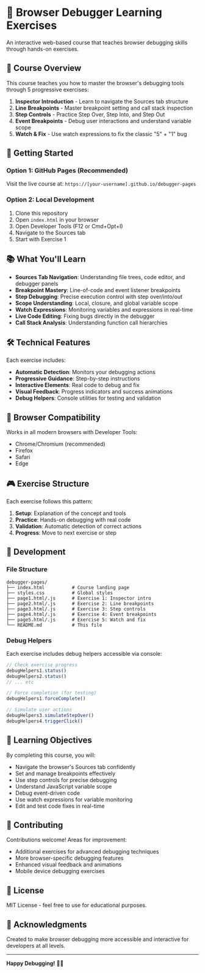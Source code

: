 # 🐛 Browser Debugger Learning Exercises

An interactive web-based course that teaches browser debugging skills through hands-on exercises.

## 🎯 Course Overview

This course teaches you how to master the browser's debugging tools through 5 progressive exercises:

1. **Inspector Introduction** - Learn to navigate the Sources tab structure
2. **Line Breakpoints** - Master breakpoint setting and call stack inspection  
3. **Step Controls** - Practice Step Over, Step Into, and Step Out
4. **Event Breakpoints** - Debug user interactions and understand variable scope
5. **Watch & Fix** - Use watch expressions to fix the classic "5" + "1" bug

## 🚀 Getting Started

### Option 1: GitHub Pages (Recommended)
Visit the live course at: `https://[your-username].github.io/debugger-pages`

### Option 2: Local Development
1. Clone this repository
2. Open `index.html` in your browser
3. Open Developer Tools (F12 or Cmd+Opt+I)
4. Navigate to the Sources tab
5. Start with Exercise 1

## 📚 What You'll Learn

- **Sources Tab Navigation**: Understanding file trees, code editor, and debugger panels
- **Breakpoint Mastery**: Line-of-code and event listener breakpoints
- **Step Debugging**: Precise execution control with step over/into/out
- **Scope Understanding**: Local, closure, and global variable scope
- **Watch Expressions**: Monitoring variables and expressions in real-time
- **Live Code Editing**: Fixing bugs directly in the debugger
- **Call Stack Analysis**: Understanding function call hierarchies

## 🛠️ Technical Features

Each exercise includes:
- **Automatic Detection**: Monitors your debugging actions
- **Progressive Guidance**: Step-by-step instructions
- **Interactive Elements**: Real code to debug and fix
- **Visual Feedback**: Progress indicators and success animations
- **Debug Helpers**: Console utilities for testing and validation

## 📱 Browser Compatibility

Works in all modern browsers with Developer Tools:
- Chrome/Chromium (recommended)
- Firefox
- Safari
- Edge

## 🎮 Exercise Structure

Each exercise follows this pattern:
1. **Setup**: Explanation of the concept and tools
2. **Practice**: Hands-on debugging with real code
3. **Validation**: Automatic detection of correct actions
4. **Progress**: Move to next exercise or step

## 🔧 Development

### File Structure
```
debugger-pages/
├── index.html          # Course landing page
├── styles.css          # Global styles
├── page1.html/.js      # Exercise 1: Inspector intro
├── page2.html/.js      # Exercise 2: Line breakpoints
├── page3.html/.js      # Exercise 3: Step controls
├── page4.html/.js      # Exercise 4: Event breakpoints
├── page5.html/.js      # Exercise 5: Watch and fix
└── README.md           # This file
```

### Debug Helpers
Each exercise includes debug helpers accessible via console:
```javascript
// Check exercise progress
debugHelpers1.status()
debugHelpers2.status()
// ... etc

// Force completion (for testing)
debugHelpers1.forceComplete()

// Simulate user actions
debugHelpers3.simulateStepOver()
debugHelpers4.triggerClick()
```

## 🎯 Learning Objectives

By completing this course, you will:
- Navigate the browser's Sources tab confidently
- Set and manage breakpoints effectively
- Use step controls for precise debugging
- Understand JavaScript variable scope
- Debug event-driven code
- Use watch expressions for variable monitoring
- Edit and test code fixes in real-time

## 🤝 Contributing

Contributions welcome! Areas for improvement:
- Additional exercises for advanced debugging techniques
- More browser-specific debugging features
- Enhanced visual feedback and animations
- Mobile device debugging exercises

## 📄 License

MIT License - feel free to use for educational purposes.

## 🎉 Acknowledgments

Created to make browser debugging more accessible and interactive for developers at all levels.

---

**Happy Debugging!** 🐛✨